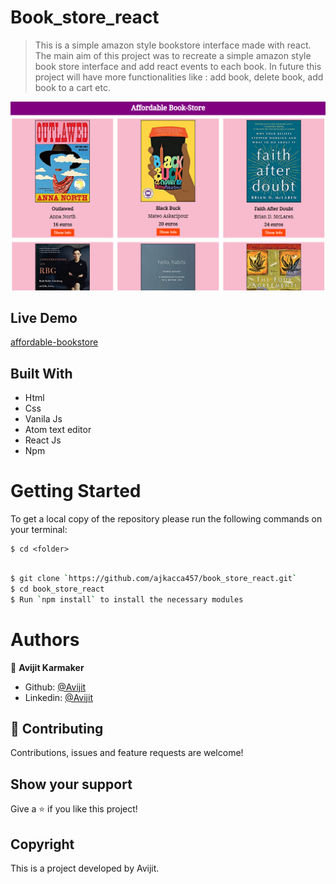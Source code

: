 # Book_store_react

> This is a simple amazon style bookstore interface made with react. The main aim of this project was to recreate a simple amazon style book store interface and add react events to each book. In future this project will have more functionalities like : add book, delete book, add book to a cart etc.

![screenshot](./src/Images/Interface1.PNG)

## Live Demo

[affordable-bookstore](https://ajkacca457.github.io/book_store_react/)

## Built With

- Html
- Css
- Vanila Js
- Atom text editor
- React Js
- Npm

# Getting Started

To get a local copy of the repository please run the following commands on your terminal:

```
$ cd <folder>
```

```bash

$ git clone `https://github.com/ajkacca457/book_store_react.git`
$ cd book_store_react
$ Run `npm install` to install the necessary modules

```

# Authors

👤 **Avijit Karmaker**

- Github: [@Avijit](https://github.com/ajkacca457)
- Linkedin: [@Avijit](https://www.linkedin.com/in/avijit-karmaker-8738a54)

## 🤝 Contributing

Contributions, issues and feature requests are welcome!

## Show your support

Give a ⭐️ if you like this project!

## Copyright
This is a project developed by Avijit.

